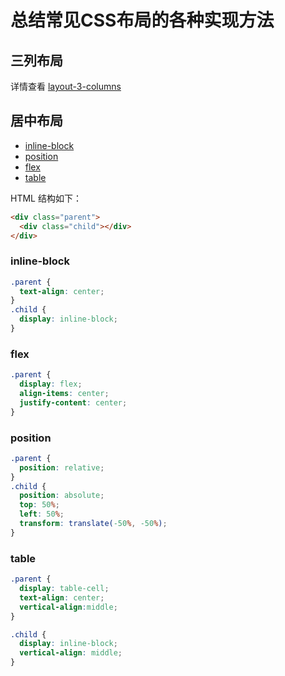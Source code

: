 # 总结常见CSS布局的各种实现方法

## 三列布局

详情查看 [layout-3-columns](./layout-3-columns/)



## 居中布局

+ [inline-block](./居中布局/center-inline-block.html)
+ [position](./居中布局/center-position.html)
+ [flex](./居中布局/center-flex.html)
+ [table](./居中布局/center-table.html)

HTML 结构如下：

```html
<div class="parent">
  <div class="child"></div>
</div>
```

### inline-block

```css
.parent {
  text-align: center;
}
.child {
  display: inline-block;
}
```

### flex

```css
.parent {
  display: flex;
  align-items: center;
  justify-content: center;
}
```

### position

```css
.parent {
  position: relative;
}
.child {
  position: absolute;
  top: 50%;
  left: 50%;
  transform: translate(-50%, -50%);
}
```

### table

```css
.parent {
  display: table-cell;
  text-align: center;
  vertical-align:middle;
}

.child {
  display: inline-block;
  vertical-align: middle;
}
```
